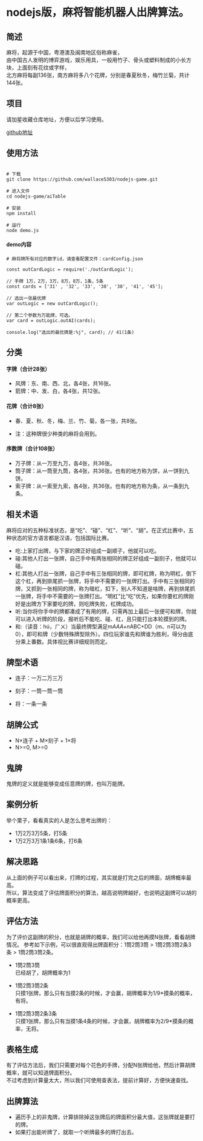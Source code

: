 # nodejs版，麻将智能机器人出牌算法。

## 简述
麻将，起源于中国，粤港澳及闽南地区俗称麻雀，<br>
由中国古人发明的博弈游戏，娱乐用具，一般用竹子、骨头或塑料制成的小长方块，上面刻有花纹或字样，<br>
北方麻将每副136张，南方麻将多八个花牌，分别是春夏秋冬，梅竹兰菊，共计144张。<br>

## 项目
请加星收藏仓库地址，方便以后学习使用。

[github地址](https://github.com/wallace5303/nodejs-game.git)

## 使用方法
```

# 下载
git clone https://github.com/wallace5303/nodejs-game.git

# 进入文件
cd nodejs-game/aiTable

# 安装
npm install

# 运行
node demo.js
```

#### demo内容
```
# 麻将牌所有对应的数字id，请查看配置文件：cardConfig.json

const outCardLogic = require('./outCardLogic');

// 手牌 1万，2万，3万，8万，8万，1条，5条
const cards = ['31' , '32', '33', '38', '38', '41', '45'];

// 选出一张最优牌
var outLogic = new outCardLogic();

// 第二个参数为万能牌，可选。
var card = outLogic.outAI(cards);

console.log("选出的最优牌是:%j", card); // 41(1条)
```

## 分类
#### 字牌（合计28张）

- 风牌：东、南、西、北，各4张，共16张。
- 箭牌：中、发、白，各4张，共12张。

#### 花牌（合计8张）
- 春、夏、秋、冬，梅、兰、竹、菊，各一张，共8张。

- 注：这种牌很少种类的麻将会用到。

#### 序数牌（合计108张）
- 万子牌：从一万至九万，各4张，共36张。
- 筒子牌：从一筒至九筒，各4张，共36张。也有的地方称为饼，从一饼到九饼。
- 索子牌：从一索至九索，各4张，共36张。也有的地方称为条，从一条到九条。

## 相关术语
麻将应对的五种标准状态，是“吃”、“碰”、“杠”、“听”、“胡”。在正式比赛中，五种状态的官方语言都是汉语，包括国际比赛。

- 吃:上家打出牌，与下家的牌正好组成一副顺子，他就可以吃。
- 碰:其他人打出一张牌，自己手中有两张相同的牌正好组成一副刻子，他就可以碰。
- 杠:其他人打出一张牌，自己手中有三张相同的牌，即可杠牌，称为明杠，倒下这个杠，再到排尾抓一张牌，将手中不需要的一张牌打出。手中有三张相同的牌，又抓到一张相同的牌，称为暗杠，扣下，别人不知道是啥牌，再到排尾抓一张牌，将手中不需要的一张牌打出。“明杠”比“吃”优先，如果你要杠的牌刚好是出牌方下家要吃的牌，则吃牌失败，杠牌成功。
- 听:当你将你手中的牌都凑成了有用的牌，只需再加上最后一张便可和牌，你就可以进入听牌的阶段，报听后不能吃、碰、杠，且只能打出本轮摸到的牌。
- 和:（读音：hú，ㄏㄨ）当最终牌型满足m*AAA+n*ABC+DD（m、n可以为0），即可和牌（少数特殊牌型除外）。四位玩家谁先和牌谁为胜利，得分由底分乘上番数。具体视比赛详细规则而定。


## 牌型术语
- 连子：一万二万三万<br />

- 刻子：一筒一筒一筒<br />

- 将：一条一条<br />

## 胡牌公式
- N×连子 + M×刻子 + 1×将
- N>=0, M>=0<br />


## 鬼牌
鬼牌的定义就是能够变成任意牌的牌，也叫万能牌。<br />


## 案例分析
举个栗子，看看真实的人是怎么思考出牌的：
- 1万2万3万5条，打5条<br />
- 1万2万3万1条1条6条，打6条<br />


## 解决思路
从上面的例子可以看出来，打牌的过程，其实就是打完之后的牌面，胡牌概率最高。<br  />
所以，算法变成了评估牌面积分的算法，越高说明牌越好，也说明这副牌可以胡的概率更高。<br />

## 评估方法
为了评价这副牌的积分，也就是胡牌的概率，我们可以给他再摸N张牌，看看胡牌情况。
参考如下示例，可以很直观得出牌面积分：1筒2筒3筒 > 1筒2筒3筒2条3条 > 1筒2筒3筒2条。

- 1筒2筒3筒<br />
已经胡了，胡牌概率为1

- 1筒2筒3筒2条<br />
只摸1张牌，那么只有当摸2条的时候，才会赢，胡牌概率为1/9*摸条的概率，有将。

- 1筒2筒3筒2条3条<br />
只摸1张牌，那么只有当摸1条4条的时候，才会赢，胡牌概率为2/9*摸条的概率，无将。


## 表格生成
有了评估方法后，我们只需要对每个花色的手牌，分配N张牌给他，然后计算胡牌概率，就可以知道牌面积分。<br />
不过考虑到计算量太大，所以我们可使用查表法，提前计算好，方便快速查找。<br />

## 出牌算法
- 遍历手上的非鬼牌，计算排除掉这张牌后的牌面积分最大值，这张牌就是要打的牌。
- 如果打出能听牌了，就取一个听牌最多的牌打出去。

